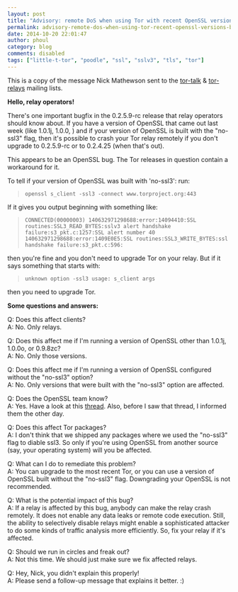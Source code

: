 ```yaml
---
layout: post
title: "Advisory: remote DoS when using Tor with recent OpenSSL versions built with the \"no-ssl3\" option"
permalink: advisory-remote-dos-when-using-tor-recent-openssl-versions-built-no-ssl3-option
date: 2014-10-20 22:01:47
author: phoul
category: blog
comments: disabled
tags: ["little-t-tor", "poodle", "ssl", "sslv3", "tls", "tor"]
---
```


This is a copy of the message Nick Mathewson sent to the [tor-talk](https://lists.torproject.org/cgi-bin/mailman/listinfo/tor-talk) & [tor-relays](https://lists.torproject.org/cgi-bin/mailman/listinfo/tor-relays) mailing lists.

**Hello, relay operators!**

There's one important bugfix in the 0.2.5.9-rc release that relay operators should know about. If you have a version of OpenSSL that came out last week (like 1.0.1j, 1.0.0, ) and if your version of OpenSSL is built with the "no-ssl3" flag, then it's possible to crash your Tor relay remotely if you don't upgrade to 0.2.5.9-rc or to 0.2.4.25 (when that's out).

This appears to be an OpenSSL bug. The Tor releases in question contain a workaround for it.

To tell if your version of OpenSSL was built with 'no-ssl3': run:

> `openssl s_client -ssl3 -connect www.torproject.org:443`

If it gives you output beginning with something like:

> `CONNECTED(00000003) 140632971298688:error:14094410:SSL routines:SSL3_READ_BYTES:sslv3 alert handshake failure:s3_pkt.c:1257:SSL alert number 40 140632971298688:error:1409E0E5:SSL routines:SSL3_WRITE_BYTES:ssl handshake failure:s3_pkt.c:596: `

then you're fine and you don't need to upgrade Tor on your relay. But if it says something that starts with:

> `unknown option -ssl3 usage: s_client args `

then you need to upgrade Tor.

**Some questions and answers:**

Q: Does this affect clients?  
 A: No. Only relays.

Q: Does this affect me if I'm running a version of OpenSSL other than 1.0.1j, 1.0.0o, or 0.9.8zc?  
 A: No. Only those versions.

Q: Does this affect me if I'm running a version of OpenSSL configured without the "no-ssl3" option?  
 A: No. Only versions that were built with the "no-ssl3" option are affected.

Q: Does the OpenSSL team know?  
 A: Yes. Have a look at this [thread](http://marc.info/?l=openssl-dev&m=141357408522028&w=2). Also, before I saw that thread, I informed them the other day.

Q: Does this affect Tor packages?  
 A: I don't think that we shipped any packages where we used the "no-ssl3" flag to diable ssl3. So only if you're using OpenSSL from another source (say, your operating system) will you be affected.

Q: What can I do to remediate this problem?  
 A: You can upgrade to the most recent Tor, or you can use a version of OpenSSL built without the "no-ssl3" flag. Downgrading your OpenSSL is not recommended.

Q: What is the potential impact of this bug?  
 A: If a relay is affected by this bug, anybody can make the relay crash remotely. It does not enable any data leaks or remote code execution. Still, the ability to selectively disable relays might enable a sophisticated attacker to do some kinds of traffic analysis more efficiently. So, fix your relay if it's affected.

Q: Should we run in circles and freak out?  
 A: Not this time. We should just make sure we fix affected relays.

Q: Hey, Nick, you didn't explain this properly!  
 A: Please send a follow-up message that explains it better. :)
